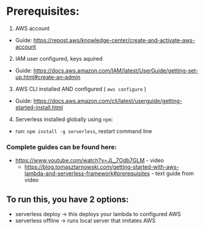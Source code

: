 # Prerequisites: 
1. AWS account
  - Guide: https://repost.aws/knowledge-center/create-and-activate-aws-account
2. IAM user configured, keys aquired
  - Guide: https://docs.aws.amazon.com/IAM/latest/UserGuide/getting-set-up.html#create-an-admin 
3. AWS CLI installed AND configured ( `aws configure` )
  - Guide: https://docs.aws.amazon.com/cli/latest/userguide/getting-started-install.html
4. Serverless installed globally using `npm`: 
  - run: `npm install -g serverless`, restart command line 

### Complete guides can be found here:
- https://www.youtube.com/watch?v=JL_7Odb7GLM - video
  - https://blog.tomasztarnowski.com/getting-started-with-aws-lambda-and-serverless-framework#prerequisites - text guide from video

## To run this, you have 2 options: 
- serverless deploy -> this deploys your lambda to configured AWS
- serverless offline -> runs local server that imitates AWS
